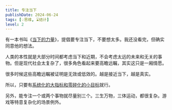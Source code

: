 ```yaml
---
title: 专注当下
publishDate: 2024-06-24
tags: [💡思维, ⌛结计]
level: 2
---
```


有一本书叫《[当下的力量]》，提倡要专注当下，不要想太多。我还没看完，但确实同意他的想法。

人类的本性就是大部分时间都考虑当下和近期，不会考虑太远的未来和无关的事物。但是现代社会太复杂了，很多角色看起来要高瞻远瞩，其实这只是一厢情愿。

很多时候这些高瞻远瞩被证明是无效或低效的。越是接近当下，越是真实。

所以，只要有[系统化的大指标和零碎化的小目标](/xyy/20240624b)就行。

另外，能专注一个或两个事物就尽量别三个。三生万物，三体运动，都很复杂。游戏等特意复杂化的场景例外。

[当下的力量]: https://book.douban.com/subject/26815948/
